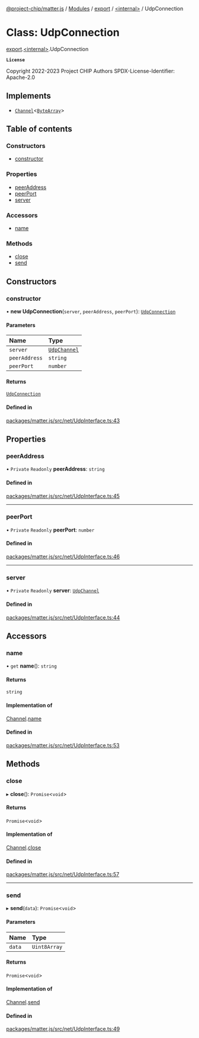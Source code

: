 [@project-chip/matter.js](../README.md) / [Modules](../modules.md) / [export](../modules/export.md) / [\<internal\>](../modules/export._internal_.md) / UdpConnection

# Class: UdpConnection

[export](../modules/export.md).[\<internal\>](../modules/export._internal_.md).UdpConnection

**`License`**

Copyright 2022-2023 Project CHIP Authors
SPDX-License-Identifier: Apache-2.0

## Implements

- [`Channel`](../interfaces/common_export.Channel.md)\<[`ByteArray`](../modules/util_export.md#bytearray-1)\>

## Table of contents

### Constructors

- [constructor](export._internal_.UdpConnection.md#constructor)

### Properties

- [peerAddress](export._internal_.UdpConnection.md#peeraddress)
- [peerPort](export._internal_.UdpConnection.md#peerport)
- [server](export._internal_.UdpConnection.md#server)

### Accessors

- [name](export._internal_.UdpConnection.md#name)

### Methods

- [close](export._internal_.UdpConnection.md#close)
- [send](export._internal_.UdpConnection.md#send)

## Constructors

### constructor

• **new UdpConnection**(`server`, `peerAddress`, `peerPort`): [`UdpConnection`](export._internal_.UdpConnection.md)

#### Parameters

| Name | Type |
| :------ | :------ |
| `server` | [`UdpChannel`](../interfaces/net_export.UdpChannel.md) |
| `peerAddress` | `string` |
| `peerPort` | `number` |

#### Returns

[`UdpConnection`](export._internal_.UdpConnection.md)

#### Defined in

[packages/matter.js/src/net/UdpInterface.ts:43](https://github.com/project-chip/matter.js/blob/e87b236f/packages/matter.js/src/net/UdpInterface.ts#L43)

## Properties

### peerAddress

• `Private` `Readonly` **peerAddress**: `string`

#### Defined in

[packages/matter.js/src/net/UdpInterface.ts:45](https://github.com/project-chip/matter.js/blob/e87b236f/packages/matter.js/src/net/UdpInterface.ts#L45)

___

### peerPort

• `Private` `Readonly` **peerPort**: `number`

#### Defined in

[packages/matter.js/src/net/UdpInterface.ts:46](https://github.com/project-chip/matter.js/blob/e87b236f/packages/matter.js/src/net/UdpInterface.ts#L46)

___

### server

• `Private` `Readonly` **server**: [`UdpChannel`](../interfaces/net_export.UdpChannel.md)

#### Defined in

[packages/matter.js/src/net/UdpInterface.ts:44](https://github.com/project-chip/matter.js/blob/e87b236f/packages/matter.js/src/net/UdpInterface.ts#L44)

## Accessors

### name

• `get` **name**(): `string`

#### Returns

`string`

#### Implementation of

[Channel](../interfaces/common_export.Channel.md).[name](../interfaces/common_export.Channel.md#name)

#### Defined in

[packages/matter.js/src/net/UdpInterface.ts:53](https://github.com/project-chip/matter.js/blob/e87b236f/packages/matter.js/src/net/UdpInterface.ts#L53)

## Methods

### close

▸ **close**(): `Promise`\<`void`\>

#### Returns

`Promise`\<`void`\>

#### Implementation of

[Channel](../interfaces/common_export.Channel.md).[close](../interfaces/common_export.Channel.md#close)

#### Defined in

[packages/matter.js/src/net/UdpInterface.ts:57](https://github.com/project-chip/matter.js/blob/e87b236f/packages/matter.js/src/net/UdpInterface.ts#L57)

___

### send

▸ **send**(`data`): `Promise`\<`void`\>

#### Parameters

| Name | Type |
| :------ | :------ |
| `data` | `Uint8Array` |

#### Returns

`Promise`\<`void`\>

#### Implementation of

[Channel](../interfaces/common_export.Channel.md).[send](../interfaces/common_export.Channel.md#send)

#### Defined in

[packages/matter.js/src/net/UdpInterface.ts:49](https://github.com/project-chip/matter.js/blob/e87b236f/packages/matter.js/src/net/UdpInterface.ts#L49)
